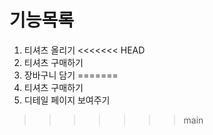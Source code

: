 # 기능목록
1. 티셔츠 올리기
<<<<<<< HEAD
2. 티셔츠 구매하기 
3. 장바구니 담기
=======
2. 티셔츠 구매하기
3. 디테일 페이지 보여주기
>>>>>>> main

